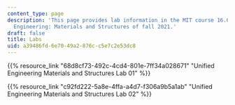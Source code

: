 ```yaml
---
content_type: page
description: 'This page provides lab information in the MIT course 16.001 Unified
  Engineering: Materials and Structures of fall 2021.'
draft: false
title: Labs
uid: a39486fd-6e70-49a2-876c-c5e7c2e53dc8
---
```

{{% resource_link "68d8cf73-492c-4cd4-801e-7ff34a028671" "Unified Engineering Materials and Structures Lab 01" %}}

{{% resource_link "c92fd222-5a8e-4ffa-a4d7-f306a9b5a1ab" "Unified Engineering Materials and Structures Lab 02" %}}